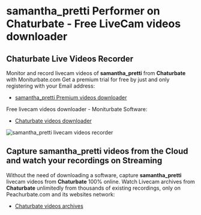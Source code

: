 # samantha_pretti Performer on Chaturbate - Free LiveCam videos downloader

## Chaturbate Live Videos Recorder

Monitor and record livecam videos of **samantha_pretti** from **Chaturbate** with Moniturbate.com
Get a premium trial for free by just and only registering with your Email address:
* [samantha_pretti Premium videos downloader](https://moniturbate.com/request-demo-licence-key.html)

Free livecam videos downloader - Moniturbate Software:
* [Chaturbate videos downloader](https://moniturbate.com/moniturbate-download-software.html)

![samantha_pretti livecam videos recorder](https://peachurnet.com/templates/moniturbate-software.png)


## Capture samantha_pretti videos from the Cloud and watch your recordings on Streaming

Without the need of downloading a software, capture **samantha_pretti** livecam videos from **Chaturbate** 100% online.
Watch Livecam archives from **Chaturbate** unlimitedly from thousands of existing recordings, only on Peachurbate.com and its websites network:
* [Chaturbate videos archives](https://peachurnet.com/)